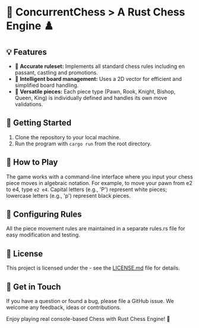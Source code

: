 # 🏰 ConcurrentChess > A Rust Chess Engine ♟️

## 💡 Features

- 🎯 **Accurate ruleset:** Implements all standard chess rules including en passant, castling and promotions.
- 🧠 **Intelligent board management:** Uses a 2D vector for efficient and simplified board handling.
- 👑 **Versatile pieces:** Each piece type (Pawn, Rook, Knight, Bishop, Queen, King) is individually defined and handles its own move validations. 

## 🚀 Getting Started

1. Clone the repository to your local machine.
2. Run the program with `cargo run` from the root directory.

## 📖 How to Play

The game works with a command-line interface where you input your chess piece moves in algebraic notation. For example, to move your pawn from e2 to e4, type `e2 e4`. Capital letters (e.g., 'P') represent white pieces; lowercase letters (e.g., 'p') represent black pieces.

## 🔧 Configuring Rules

All the piece movement rules are maintained in a separate rules.rs file for easy modification and testing.

## 📃 License

This project is licensed under the <INSERT LICENSE> - see the [LICENSE.md](LICENSE.md) file for details.

## 📮 Get in Touch

If you have a question or found a bug, please file a GitHub issue. We welcome any feedback, ideas or contributions.

Enjoy playing real console-based Chess with Rust Chess Engine! 🎉
